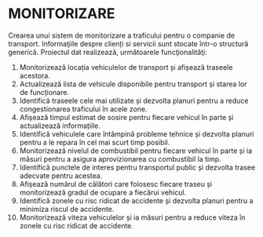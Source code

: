 # MONITORIZARE
Crearea unui sistem de monitorizare a traficului pentru o 
companie de transport. Informaţiile despre clienți si servicii sunt stocate într-o structură 
generică. Proiectul dat realizează, următoarele funcţionalităţi:
1. Monitorizează locația vehiculelor de transport și afișează traseele acestora.
2. Actualizează lista de vehicule disponibile pentru transport și starea lor de funcționare.
3. Identifică traseele cele mai utilizate și dezvolta planuri pentru a reduce congestionarea 
traficului în acele zone.
4. Afișează timpul estimat de sosire pentru fiecare vehicul în parte și actualizează 
informațiile.
5. Identifică vehiculele care întâmpină probleme tehnice și dezvolta planuri pentru a le 
repara în cel mai scurt timp posibil.
6. Monitorizează nivelul de combustibil pentru fiecare vehicul în parte și ia măsuri pentru 
a asigura aprovizionarea cu combustibil la timp.
7. Identifică punctele de interes pentru transportul public și dezvolta trasee adecvate pentru 
acestea.
8. Afișează numărul de călători care folosesc fiecare traseu și monitorizează gradul de 
ocupare a fiecărui vehicul.
9. Identifică zonele cu risc ridicat de accidente și dezvolta planuri pentru a minimiza riscul 
de accidente.
10. Monitorizează viteza vehiculelor și ia măsuri pentru a reduce viteza în zonele cu risc 
ridicat de accidente.